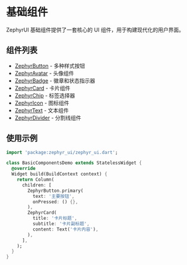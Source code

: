 # 基础组件

ZephyrUI 基础组件提供了一套核心的 UI 组件，用于构建现代化的用户界面。

## 组件列表

- [ZephyrButton](button.md) - 多种样式按钮
- [ZephyrAvatar](avatar.md) - 头像组件
- [ZephyrBadge](badge.md) - 徽章和状态指示器
- [ZephyrCard](card.md) - 卡片组件
- [ZephyrChip](chip.md) - 标签选择器
- [ZephyrIcon](icon.md) - 图标组件
- [ZephyrText](text.md) - 文本组件
- [ZephyrDivider](divider.md) - 分割线组件

## 使用示例

```dart
import 'package:zephyr_ui/zephyr_ui.dart';

class BasicComponentsDemo extends StatelessWidget {
  @override
  Widget build(BuildContext context) {
    return Column(
      children: [
        ZephyrButton.primary(
          text: '主要按钮',
          onPressed: () {},
        ),
        ZephyrCard(
          title: '卡片标题',
          subtitle: '卡片副标题',
          content: Text('卡片内容'),
        ),
      ],
    );
  }
}
```
